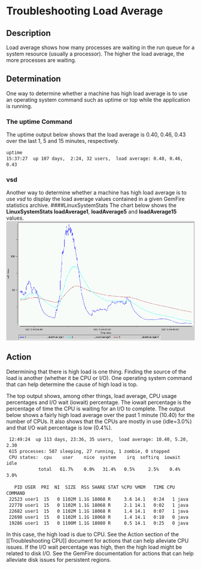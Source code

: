 # Troubleshooting Load Average
## Description
Load average shows how many processes are waiting in the run queue for a system resource (usually a processor). The higher the load average, the more processes are waiting.
## Determination
One way to determine whether a machine has high load average is to use an operating system command such as uptime or top while the application is running.
### The uptime Command
The uptime output below shows that the load average is 0.40, 0.46, 0.43 over the last 1, 5 and 15 minutes, respectively.

	uptime
	15:37:27  up 107 days,  2:24, 32 users,  load average: 0.40, 0.46, 0.43

### vsd
Another way to determine whether a machine has high load average is to use *vsd* to display the load average values contained in a given GemFire statistics archive.
####LinuxSystemStats
The chart below shows the **LinuxSystemStats loadAverage1**, **loadAverage5** and **loadAverage15** values.
![LinuxSystemStats](images/troubleshooting_load_average_image001.gif)

## Action
Determining that there is high load is one thing. Finding the source of the load is another (whether it be CPU or I/O). One operating system command that can help determine the cause of high load is top.

The top output shows, among other things, load average, CPU usage percentages and I/O wait (iowait) percentage. The iowait percentage is the percentage of time the CPU is waiting for an I/O to complete. The output below shows a fairly high load average over the past 1 minute (10.40) for the number of CPUs. It also shows that the CPUs are mostly in use (idle=3.0%) and that I/O wait percentage is low (0.4%).

	 12:49:24  up 113 days, 23:36, 35 users,  load average: 10.40, 5.20, 2.30
	 615 processes: 587 sleeping, 27 running, 1 zombie, 0 stopped
	 CPU states:  cpu    user    nice  system    irq  softirq  iowait    idle
	            total   61.7%    0.0%   31.4%   0.5%     2.5%    0.4%    3.0%
	 
	   PID USER  PRI  NI  SIZE  RSS SHARE STAT %CPU %MEM   TIME CPU COMMAND
	 22523 user1  15   0 1102M 1.1G 18068 R     3.6 14.1   0:24   1 java
	 22778 user1  15   0 1102M 1.1G 18068 R     2.1 14.1   0:02   1 java
	 22682 user1  15   0 1102M 1.1G 18068 R     1.4 14.1   0:07   1 java
	 22698 user1  15   0 1102M 1.1G 18068 R     1.4 14.1   0:10   0 java
	 19286 user1  15   0 1100M 1.1G 18080 R     0.5 14.1   0:25   0 java
 
In this case, the high load is due to CPU. See the Action section of the [[Troubleshooting CPU]] document for actions that can help alleviate CPU issues. If the I/O wait percentage was high, then the high load might be related to disk I/O. See the GemFire documentation for actions that can help alleviate disk issues for persistent regions.


